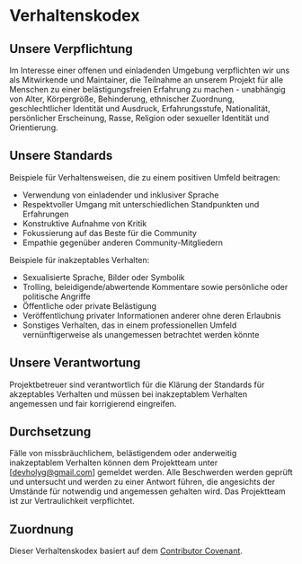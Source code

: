 # Verhaltenskodex

## Unsere Verpflichtung

Im Interesse einer offenen und einladenden Umgebung verpflichten wir uns als Mitwirkende und Maintainer, die Teilnahme an unserem Projekt für alle Menschen zu einer belästigungsfreien Erfahrung zu machen - unabhängig von Alter, Körpergröße, Behinderung, ethnischer Zuordnung, geschlechtlicher Identität und Ausdruck, Erfahrungsstufe, Nationalität, persönlicher Erscheinung, Rasse, Religion oder sexueller Identität und Orientierung.

## Unsere Standards

Beispiele für Verhaltensweisen, die zu einem positiven Umfeld beitragen:

* Verwendung von einladender und inklusiver Sprache
* Respektvoller Umgang mit unterschiedlichen Standpunkten und Erfahrungen
* Konstruktive Aufnahme von Kritik
* Fokussierung auf das Beste für die Community
* Empathie gegenüber anderen Community-Mitgliedern

Beispiele für inakzeptables Verhalten:

* Sexualisierte Sprache, Bilder oder Symbolik
* Trolling, beleidigende/abwertende Kommentare sowie persönliche oder politische Angriffe
* Öffentliche oder private Belästigung
* Veröffentlichung privater Informationen anderer ohne deren Erlaubnis
* Sonstiges Verhalten, das in einem professionellen Umfeld vernünftigerweise als unangemessen betrachtet werden könnte

## Unsere Verantwortung

Projektbetreuer sind verantwortlich für die Klärung der Standards für akzeptables Verhalten und müssen bei inakzeptablem Verhalten angemessen und fair korrigierend eingreifen.

## Durchsetzung

Fälle von missbräuchlichem, belästigendem oder anderweitig inakzeptablem Verhalten können dem Projektteam unter [devholyg@gmail.com] gemeldet werden. Alle Beschwerden werden geprüft und untersucht und werden zu einer Antwort führen, die angesichts der Umstände für notwendig und angemessen gehalten wird. Das Projektteam ist zur Vertraulichkeit verpflichtet.

## Zuordnung

Dieser Verhaltenskodex basiert auf dem [Contributor Covenant](https://www.contributor-covenant.org).
